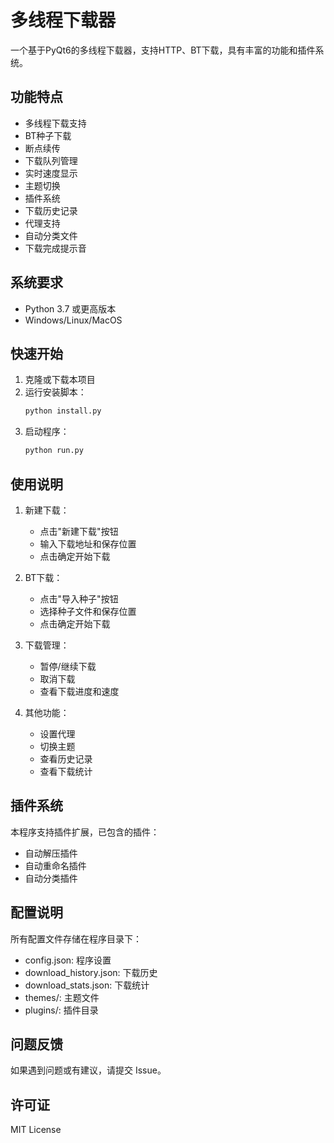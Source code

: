 # 多线程下载器

一个基于PyQt6的多线程下载器，支持HTTP、BT下载，具有丰富的功能和插件系统。

## 功能特点

- 多线程下载支持
- BT种子下载
- 断点续传
- 下载队列管理
- 实时速度显示
- 主题切换
- 插件系统
- 下载历史记录
- 代理支持
- 自动分类文件
- 下载完成提示音

## 系统要求

- Python 3.7 或更高版本
- Windows/Linux/MacOS

## 快速开始

1. 克隆或下载本项目
2. 运行安装脚本：
   ```bash
   python install.py
   ```
3. 启动程序：
   ```bash
   python run.py
   ```

## 使用说明

1. 新建下载：
   - 点击"新建下载"按钮
   - 输入下载地址和保存位置
   - 点击确定开始下载

2. BT下载：
   - 点击"导入种子"按钮
   - 选择种子文件和保存位置
   - 点击确定开始下载

3. 下载管理：
   - 暂停/继续下载
   - 取消下载
   - 查看下载进度和速度

4. 其他功能：
   - 设置代理
   - 切换主题
   - 查看历史记录
   - 查看下载统计

## 插件系统

本程序支持插件扩展，已包含的插件：

- 自动解压插件
- 自动重命名插件
- 自动分类插件

## 配置说明

所有配置文件存储在程序目录下：

- config.json: 程序设置
- download_history.json: 下载历史
- download_stats.json: 下载统计
- themes/: 主题文件
- plugins/: 插件目录

## 问题反馈

如果遇到问题或有建议，请提交 Issue。

## 许可证

MIT License 
